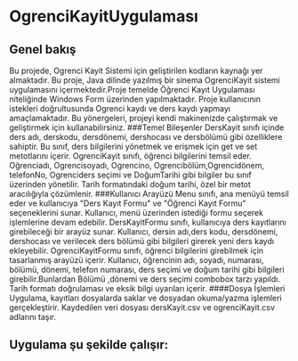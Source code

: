 # OgrenciKayitUygulaması
## Genel bakış
Bu projede, Ogrenci Kayit Sistemi için geliştirilen kodların kaynağı yer almaktadır. Bu proje, Java dilinde yazılmış bir sinema OgrenciKayit sistemi uygulamasını içermektedir.Proje temelde Öğrenci Kayıt Uygulaması niteliğinde Windows Form üzerinden yapılmaktadır.  Proje  kullanıcının istekleri doğrultusunda Ogrenci kaydı ve ders kaydı  yapmayı amaçlamaktadır. Bu yönergeleri, projeyi kendi makinenizde çalıştırmak ve geliştirmek için kullanabilirsiniz.
###Temel Bileşenler
DersKayit sınıfı içinde  ders adı, derskodu, dersdönemi, dershocası ve dersbölümü gibi özelliklere sahiptir. Bu sınıf, ders bilgilerini yönetmek ve erişmek için get ve set metotlarını içerir.
OgrenciKayit sınıfı, öğrenci bilgilerini temsil eder. Oğrenciadı, Ogrencisoyadı, Ogrencino, Ogrencibölüm,Ogrencidönem, telefonNo, Ogrenciders seçimi ve DoğumTarihi gibi bilgiler bu sınıf üzerinden yönetilir. Tarih formatındaki doğum tarihi, özel bir metot aracılığıyla çözümlenir.
###Kullanıcı Arayüzü
Menu sınıfı, ana menüyü temsil eder ve kullanıcıya "Ders Kayıt Formu" ve "Öğrenci Kayıt Formu" seçeneklerini sunar. Kullanıcı, menü üzerinden istediği formu seçerek işlemlerine devam edebilir.
DersKayitFormu sınıfı, kullanıcıya ders kayıtlarını girebileceği bir arayüz sunar. Kullanıcı, dersin adı,ders kodu, dersdönemi, dershocası ve verilecek ders bölümü gibi bilgileri girerek yeni ders kaydı ekleyebilir. 
OgrenciKayitFormu sınıfı, öğrenci bilgilerini girebilmek için tasarlanmış arayüzü içerir. Kullanıcı, öğrencinin adı, soyadı, numarası, bölümü, dönemi, telefon numarası, ders seçimi ve doğum tarihi gibi bilgileri girebilir.Bunlardan Bölümü ,dönemi ve ders seçimi combobox tarzı yapıldı. Tarih formatı doğrulaması ve eksik bilgi uyarıları içerir.
####Dosya İşlemleri
Uygulama, kayıtları dosyalarda saklar ve dosyadan  okuma/yazma işlemleri gerçekleştirir. Kaydedilen veri dosyası dersKayit.csv ve ogrenciKayit.csv adlarını taşır.
## Uygulama şu şekilde çalışır:
